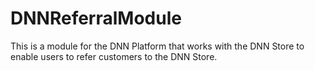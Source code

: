 DNNReferralModule
=================

This is a module for the DNN Platform that works with the DNN Store to enable users to refer customers to the DNN Store.
